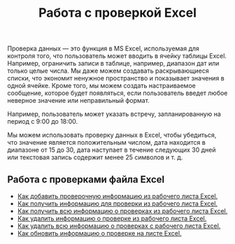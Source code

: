 ﻿---
title: Работа с проверкой Excel
second_title: Aspose.Cells Cloud Documen
linktitle: Проверка
type: docs
url: /ru/validations/
keywords: Working with validations on an Excel file
description: Aspose.Cells Cloud REST API поддерживает работу с проверками в файле Excel. SDK поддерживает различные языки разработки. Они включают Android, C#, Go, Java, NodeJS, Perl, PHP, Python, Ruby и Swift
weight: 100
kwords: Excel, Office Облако, REST API, Электронная таблица, PDF, CSV, Json, Markdown, Проверки
---
Проверка данных — это функция в MS Excel, используемая для контроля того, что пользователь может вводить в ячейку таблицы Excel. Например, ограничить записи в таблице, например, диапазон дат или только целые числа. Мы даже можем создавать раскрывающиеся списки, что экономит ненужное пространство и показывает значения в одной ячейке. Кроме того, мы можем создать настраиваемое сообщение, которое будет появляться, если пользователь введет любое неверное значение или неправильный формат.

Например, пользователь может указать встречу, запланированную на период с 9:00 до 18:00.

Мы можем использовать проверку данных в Excel, чтобы убедиться, что значение является положительным числом, дата находится в диапазоне от 15 до 30, дата наступает в течение следующих 30 дней или текстовая запись содержит менее 25 символов и т. д.

## Работа с проверками файла Excel

- [Как добавить проверочную информацию из рабочего листа Excel.](/cells/ru/validations/delete/)
- [Как получить информацию для проверки из рабочего листа Excel.](/cells/ru/validations/get/)
- [Как получить всю информацию о проверках из рабочего листа Excel.](/cells/ru/validations/get-all/)
- [Как удалить информацию о проверке из рабочего листа Excel.](/cells/ru/validations/delete/)
- [Как удалить всю информацию о проверках с рабочего листа Excel.](/cells/ru/validations/clear/)
- [Как обновить информацию о проверке на листе Excel.](/cells/ru/validations/update/)
